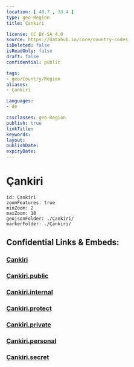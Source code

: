 ```yaml
---
location: [ 40.7 , 33.4 ] 
type: geo-Region
title: Çankiri

license: CC BY-SA 4.0
source: https://datahub.io/core/country-codes
isDeleted: false
isReadOnly: false
draft: false
confidential: public

tags:
- geo/Country/Region
aliases:
- Çankiri

Languages:
- de

cssclasses: geo-Region
publish: true
linkTitle: 
keywords: 
layout: 
publishDate: 
expiryDate: 
---
```


# Çankiri

```leaflet
id: Çankiri
zoomFeatures: true 
minZoom: 2 
maxZoom: 18
geojsonFolder: ./Çankiri/
markerFolder: ./Çankiri/
```


## Confidential Links & Embeds: 

### [Çankiri](/_Standards/Earth/Continent/Europe/Europe~East/Turkey/Provinces~Turkey/Çankiri.md) 

### [Çankiri.public](/_public/Earth/Continent/Europe/Europe~East/Turkey/Provinces~Turkey/Çankiri.public.md) 

### [Çankiri.internal](/_internal/Earth/Continent/Europe/Europe~East/Turkey/Provinces~Turkey/Çankiri.internal.md) 

### [Çankiri.protect](/_protect/Earth/Continent/Europe/Europe~East/Turkey/Provinces~Turkey/Çankiri.protect.md) 

### [Çankiri.private](/_private/Earth/Continent/Europe/Europe~East/Turkey/Provinces~Turkey/Çankiri.private.md) 

### [Çankiri.personal](/_personal/Earth/Continent/Europe/Europe~East/Turkey/Provinces~Turkey/Çankiri.personal.md) 

### [Çankiri.secret](/_secret/Earth/Continent/Europe/Europe~East/Turkey/Provinces~Turkey/Çankiri.secret.md)


